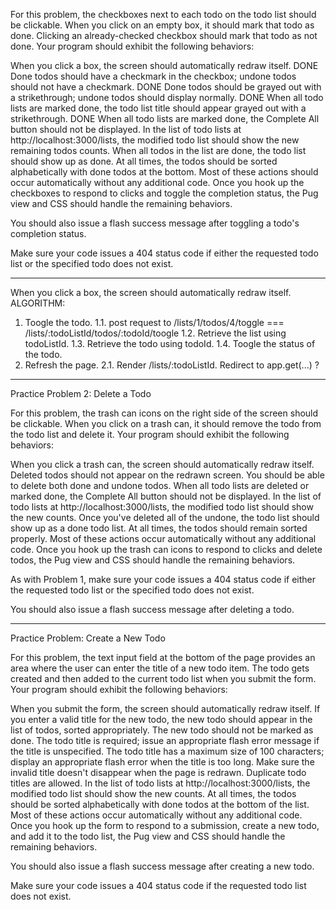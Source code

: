 For this problem, the checkboxes next to each todo on the todo list should be clickable. When you click on an empty box, it should mark that todo as done. Clicking an already-checked checkbox should mark that todo as not done. Your program should exhibit the following behaviors:

When you click a box, the screen should automatically redraw itself. DONE
Done todos should have a checkmark in the checkbox; undone todos should not have a checkmark. DONE
Done todos should be grayed out with a strikethrough; undone todos should display normally. DONE
When all todo lists are marked done, the todo list title should appear grayed out with a strikethrough. DONE
When all todo lists are marked done, the Complete All button should not be displayed.
In the list of todo lists at http://localhost:3000/lists, the modified todo list should show the new remaining todos counts. When all todos in the list are done, the todo list should show up as done.
At all times, the todos should be sorted alphabetically with done todos at the bottom.
Most of these actions should occur automatically without any additional code. Once you hook up the checkboxes to respond to clicks and toggle the completion status, the Pug view and CSS should handle the remaining behaviors.

You should also issue a flash success message after toggling a todo's completion status.

Make sure your code issues a 404 status code if either the requested todo list or the specified todo does not exist.

---------------
When you click a box, the screen should automatically redraw itself.
ALGORITHM:
1. Toogle the todo.
  1.1. post request to /lists/1/todos/4/toggle === /lists/:todoListId/todos/:todoId/toogle
  1.2. Retrieve the list using todoListId.
  1.3. Retrieve the todo using todoId.
  1.4. Toogle the status of the todo.
2. Refresh the page.
  2.1. Render /lists/:todoListId. Redirect to app.get(...) ?

------------------------

Practice Problem 2: Delete a Todo

For this problem, the trash can icons on the right side of the screen should be clickable. When you click on a trash can, it should remove the todo from the todo list and delete it. Your program should exhibit the following behaviors:

When you click a trash can, the screen should automatically redraw itself.
Deleted todos should not appear on the redrawn screen.
You should be able to delete both done and undone todos.
When all todo lists are deleted or marked done, the Complete All button should not be displayed.
In the list of todo lists at http://localhost:3000/lists, the modified todo list should show the new counts. Once you've deleted all of the undone, the todo list should show up as a done todo list.
At all times, the todos should remain sorted properly.
Most of these actions occur automatically without any additional code. Once you hook up the trash can icons to respond to clicks and delete todos, the Pug view and CSS should handle the remaining behaviors.

As with Problem 1, make sure your code issues a 404 status code if either the requested todo list or the specified todo does not exist.

You should also issue a flash success message after deleting a todo.


-----------

Practice Problem: Create a New Todo

For this problem, the text input field at the bottom of the page provides an area where the user can enter the title of a new todo item. The todo gets created and then added to the current todo list when you submit the form. Your program should exhibit the following behaviors:

When you submit the form, the screen should automatically redraw itself.
If you enter a valid title for the new todo, the new todo should appear in the list of todos, sorted appropriately. The new todo should not be marked as done.
The todo title is required; issue an appropriate flash error message if the title is unspecified.
The todo title has a maximum size of 100 characters; display an appropriate flash error when the title is too long. Make sure the invalid title doesn't disappear when the page is redrawn.
Duplicate todo titles are allowed.
In the list of todo lists at http://localhost:3000/lists, the modified todo list should show the new counts.
At all times, the todos should be sorted alphabetically with done todos at the bottom of the list.
Most of these actions occur automatically without any additional code. Once you hook up the form to respond to a submission, create a new todo, and add it to the todo list, the Pug view and CSS should handle the remaining behaviors.

You should also issue a flash success message after creating a new todo.

Make sure your code issues a 404 status code if the requested todo list does not exist.